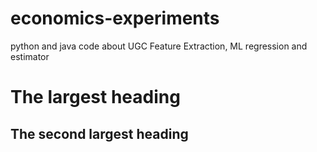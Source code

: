 # economics-experiments
python and java code about UGC Feature Extraction, ML  regression and estimator


# The largest heading
## The second largest heading
